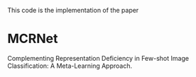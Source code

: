 This code is the implementation of the paper
# MCRNet
Complementing Representation Deficiency in Few-shot Image Classification: A Meta-Learning Approach.
